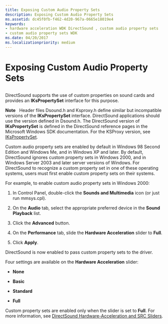 ```yaml
---
title: Exposing Custom Audio Property Sets
description: Exposing Custom Audio Property Sets
ms.assetid: dc45f0fb-f462-4d20-967a-0665e18019e4
keywords:
- hardware acceleration WDK DirectSound , custom audio property sets
- custom audio property sets WDK
ms.date: 04/20/2017
ms.localizationpriority: medium
---
```


# Exposing Custom Audio Property Sets


## <span id="exposing_custom_audio_property_sets"></span><span id="EXPOSING_CUSTOM_AUDIO_PROPERTY_SETS"></span>


DirectSound supports the use of custom properties on sound cards and provides an **IKsPropertySet** interface for this purpose.

**Note**   Header files Dsound.h and Ksproxy.h define similar but incompatible versions of the **IKsPropertySet** interface. DirectSound applications should use the version defined in Dsound.h. The DirectSound version of **IKsPropertySet** is defined in the DirectSound reference pages in the Microsoft Windows SDK documentation. For the KSProxy version, see [IKsPropertySet](https://docs.microsoft.com/windows-hardware/drivers/ddi/dsound/nn-dsound-ikspropertyset).

 

Custom audio property sets are enabled by default in Windows 98 Second Edition and Windows Me, and in Windows XP and later. By default, DirectSound ignores custom property sets in Windows 2000, and in Windows Server 2003 and later server versions of Windows. For DirectSound to recognize a custom property set in one of these operating systems, users must first enable custom property sets on their systems.

For example, to enable custom audio property sets in Windows 2000:

1.  In Control Panel, double-click the **Sounds and Multimedia** icon (or just run mmsys.cpl).

2.  On the **Audio** tab, select the appropriate preferred device in the **Sound Playback** list.

3.  Click the **Advanced** button.

4.  On the **Performance** tab, slide the **Hardware Acceleration** slider to **Full**.

5.  Click **Apply**.

DirectSound is now enabled to pass custom property sets to the driver.

Four settings are available on the **Hardware Acceleration** slider:

-   **None**

-   **Basic**

-   **Standard**

-   **Full**

Custom property sets are enabled only when the slider is set to **Full**. For more information, see [DirectSound Hardware-Acceleration and SRC Sliders](directsound-hardware-acceleration-and-src-sliders.md).

 

 




